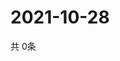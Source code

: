 # 2021-10-28
  共 0条

  <!-- BEGIN -->
  <!-- 最后更新时间Thu Oct 28 2021 22:02:43 GMT+0000 (Coordinated Universal Time) -->
  
  <!-- END -->
  
  